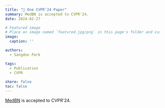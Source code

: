 ```yaml
---
title: "🎉 One CVPR'24 Paper"
summary: MedBN is accepted to CVPR'24.
date: 2024-02-27

# Featured image
# Place an image named `featured.jpg/png` in this page's folder and customize its options here.
image:
  caption: ''

authors:
  - Sangdon Park

tags:
  - Publication
  - CVPR
  
share: false
toc: false
---
```


[MedBN](https://arxiv.org/abs/2403.19326) is accepted to CVPR'24.
